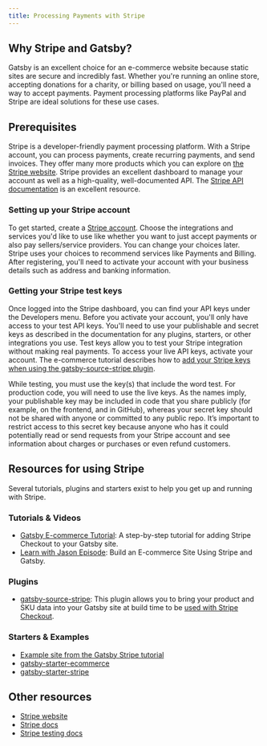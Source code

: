 ```yaml
---
title: Processing Payments with Stripe
---
```


## Why Stripe and Gatsby?

Gatsby is an excellent choice for an e-commerce website because static sites are secure and incredibly fast. Whether you're running an online store, accepting donations for a charity, or billing based on usage, you'll need a way to accept payments. Payment processing platforms like PayPal and Stripe are ideal solutions for these use cases.

## Prerequisites

Stripe is a developer-friendly payment processing platform. With a Stripe account, you can process payments, create recurring payments, and send invoices. They offer many more products which you can explore on [the Stripe website](https://stripe.com/). Stripe provides an excellent dashboard to manage your account as well as a high-quality, well-documented API. The [Stripe API documentation](https://stripe.com/docs/api) is an excellent resource.

### Setting up your Stripe account

To get started, create a [Stripe account](https://dashboard.stripe.com/register). Choose the integrations and services you'd like to use like whether you want to just accept payments or also pay sellers/service providers. You can change your choices later. Stripe uses your choices to recommend services like Payments and Billing. After registering, you'll need to activate your account with your business details such as address and banking information.

### Getting your Stripe test keys

Once logged into the Stripe dashboard, you can find your API keys under the Developers menu. Before you activate your account, you'll only have access to your test API keys. You'll need to use your publishable and secret keys as described in the documentation for any plugins, starters, or other integrations you use. Test keys allow you to test your Stripe integration without making real payments. To access your live API keys, activate your account. The e-commerce tutorial describes how to [add your Stripe keys when using the gatsby-source-stripe plugin](/tutorial/ecommerce-tutorial/#add-the-stripe-source-plugin).

While testing, you must use the key(s) that include the word test. For production code, you will need to use the live keys. As the names imply, your publishable key may be included in code that you share publicly (for example, on the frontend, and in GitHub), whereas your secret key should not be shared with anyone or committed to any public repo. It’s important to restrict access to this secret key because anyone who has it could potentially read or send requests from your Stripe account and see information about charges or purchases or even refund customers.

## Resources for using Stripe

Several tutorials, plugins and starters exist to help you get up and running with Stripe.

### Tutorials & Videos

- [Gatsby E-commerce Tutorial](/tutorial/ecommerce-tutorial): A step-by-step tutorial for adding Stripe Checkout to your Gatsby site.
- [Learn with Jason Episode](https://youtu.be/g4aCBNt5Pcg): Build an E-commerce Site Using Stripe and Gatsby.

### Plugins

- [gatsby-source-stripe](/plugins/gatsby-source-stripe/): This plugin allows you to bring your product and SKU data into your Gatsby site at build time to be [used with Stripe Checkout](/tutorial/ecommerce-tutorial/#example-2-import-skus-via-source-plugin).

### Starters & Examples

- [Example site from the Gatsby Stripe tutorial](https://github.com/gatsbyjs/gatsby/tree/master/examples/ecommerce-tutorial-with-stripe)
- [gatsby-starter-ecommerce](/starters/parmsang/gatsby-starter-ecommerce/)
- [gatsby-starter-stripe](/starters/brxck/gatsby-starter-stripe/)

## Other resources

- [Stripe website](https://stripe.com/)
- [Stripe docs](https://stripe.com/docs)
- [Stripe testing docs](https://stripe.com/docs/testing)
